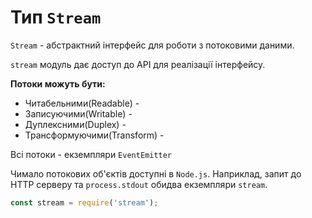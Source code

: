 # Тип ```Stream```

<code>Stream</code> - абстрактний інтерфейс для роботи з потоковими даними.

```stream``` модуль дає доступ до API для реалізації інтерфейсу.

**Потоки можуть бути:**
* Читабельними(Readable) -
* Записуючими(Writable) - 
* Дуплексними(Duplex) - 
* Трансформуючими(Transform) - 

Всі потоки - екземпляри ```EventEmitter```

Чимало потокових об'єктів доступні в ```Node.js```. Наприклад, запит до HTTP серверу та ```process.stdout``` обидва екземпляри ```stream```.

```javascript
const stream = require('stream');
```